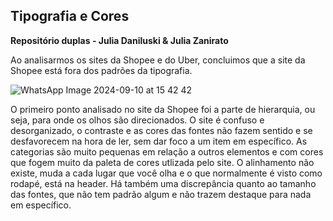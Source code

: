 ## Tipografia e Cores
**Repositório duplas - Julia Daniluski & Julia Zanirato**

Ao analisarmos os sites da Shopee e do Uber, concluimos que a site da Shopee está fora dos padrões da tipografia.

![WhatsApp Image 2024-09-10 at 15 42 42](https://github.com/user-attachments/assets/b4ce4bae-60c2-4f92-bb47-35c9f83b59bc)


O primeiro ponto analisado no site da Shopee foi a parte de hierarquia, ou seja, para onde os olhos são direcionados. O site é confuso e desorganizado, o contraste e as cores das fontes não fazem sentido e se desfavorecem na hora de ler, sem dar foco a um item em específico. As categorias são muito pequenas em relação a outros elementos e com cores que fogem muito da paleta de cores utlizada pelo site. O alinhamento não existe,  muda a cada lugar que você olha e o que normalmente é visto como rodapé, está na header. Há também uma discrepância quanto ao tamanho das fontes, que não tem padrão algum  e não trazem destaque para nada em específico.

